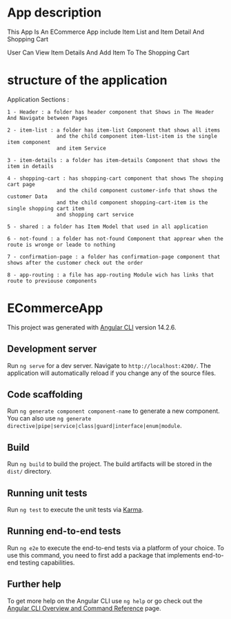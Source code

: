 # App description

This App Is An ECommerce App include Item List and Item Detail And Shopping Cart 

User Can View Item Details And Add Item To The Shopping Cart

# structure of the application

Application Sections :

    1 - Header : a folder has header component that Shows in The Header And Navigate between Pages

    2 - item-list : a folder has item-list Component that shows all items 
                    and the child component item-list-item is the single item component 
                    and item Service

    3 - item-details : a folder has item-details Component that shows the item in details 

    4 - shopping-cart : has shopping-cart component that shows The shoping cart page 
                    and the child component customer-info that shows the customer Data
                    and the child component shopping-cart-item is the single shopping cart item
                    and shopping cart service

    5 - shared : a folder has Item Model that used in all application

    6 - not-found : a folder has not-found Component that apprear when the route is wronge or leade to nothing

    7 - confirmation-page : a folder has confirmation-page component that shows after the customer check out the order

    8 - app-routing : a file has app-routing Module wich has links that route to previouse components

# ECommerceApp

This project was generated with [Angular CLI](https://github.com/angular/angular-cli) version 14.2.6.

## Development server

Run `ng serve` for a dev server. Navigate to `http://localhost:4200/`. The application will automatically reload if you change any of the source files.

## Code scaffolding

Run `ng generate component component-name` to generate a new component. You can also use `ng generate directive|pipe|service|class|guard|interface|enum|module`.

## Build

Run `ng build` to build the project. The build artifacts will be stored in the `dist/` directory.

## Running unit tests

Run `ng test` to execute the unit tests via [Karma](https://karma-runner.github.io).

## Running end-to-end tests

Run `ng e2e` to execute the end-to-end tests via a platform of your choice. To use this command, you need to first add a package that implements end-to-end testing capabilities.

## Further help

To get more help on the Angular CLI use `ng help` or go check out the [Angular CLI Overview and Command Reference](https://angular.io/cli) page.
